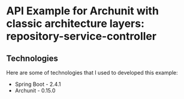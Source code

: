 # API Example for Archunit with classic architecture layers: repository-service-controller

## Technologies
Here are some of technologies that I used to developed this example:
- Spring Boot - 2.4.1
- Archunit - 0.15.0


